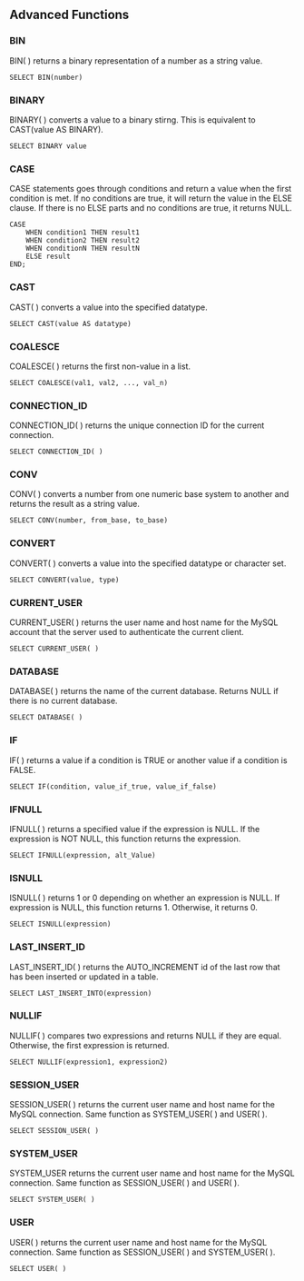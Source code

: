 ## Advanced Functions

### BIN
BIN( ) returns a binary representation of a number as a string value.
```
SELECT BIN(number)
```
### BINARY
BINARY( ) converts a value to a binary stirng. This is equivalent to CAST(value AS BINARY).
```
SELECT BINARY value
```
### CASE
CASE statements goes through conditions and return a value when the first condition is met. If no conditions
are true, it will return the value in the ELSE clause. If there is no ELSE parts and no conditions are true,
it returns NULL.
```
CASE
    WHEN condition1 THEN result1
    WHEN condition2 THEN result2
    WHEN conditionN THEN resultN
    ELSE result
END;
```
### CAST
CAST( ) converts a value into the specified datatype.
```
SELECT CAST(value AS datatype)
```
### COALESCE
COALESCE( ) returns the first non-value in a list.
```
SELECT COALESCE(val1, val2, ..., val_n)
```
### CONNECTION_ID
CONNECTION_ID( ) returns the unique connection ID for the current connection.
```
SELECT CONNECTION_ID( )
```
### CONV
CONV( ) converts a number from one numeric base system to another and returns the result as a string value.
```
SELECT CONV(number, from_base, to_base)
```
### CONVERT
CONVERT( ) converts a value into the specified datatype or character set.
```
SELECT CONVERT(value, type)
```
### CURRENT_USER
CURRENT_USER( ) returns the user name and host name for the MySQL account that the server used to authenticate
the current client.
```
SELECT CURRENT_USER( )
```
### DATABASE
DATABASE( ) returns the name of the current database. Returns NULL if there is no current database.
```
SELECT DATABASE( )
```
### IF
IF( ) returns a value if a condition is TRUE or another value if a condition is FALSE.
```
SELECT IF(condition, value_if_true, value_if_false)
```
### IFNULL
IFNULL( ) returns a specified value if the expression is NULL. If the expression is NOT NULL, this function 
returns the expression.
```
SELECT IFNULL(expression, alt_Value)
```
### ISNULL
ISNULL( ) returns 1 or 0 depending on whether an expression is NULL. If expression is NULL, this function returns 1. Otherwise,
it returns 0.
```
SELECT ISNULL(expression)
```
### LAST_INSERT_ID
LAST_INSERT_ID( ) returns the AUTO_INCREMENT id of the last row that has been inserted or updated in a table.
```
SELECT LAST_INSERT_INTO(expression)
```
### NULLIF
NULLIF( ) compares two expressions and returns NULL if they are equal. Otherwise, the first expression is returned.
```
SELECT NULLIF(expression1, expression2)
```
### SESSION_USER
SESSION_USER( ) returns the current user name and host name for the MySQL connection. Same function as SYSTEM_USER( )
and USER( ).
```
SELECT SESSION_USER( )
```
### SYSTEM_USER
SYSTEM_USER returns the current user name and host name for the MySQL connection. Same function as SESSION_USER( )
and USER( ).
```
SELECT SYSTEM_USER( )
```
### USER
USER( ) returns the current user name and host name for the MySQL connection. Same function as SESSION_USER( ) and
SYSTEM_USER( ).
```
SELECT USER( )
```
